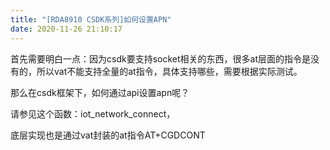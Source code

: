 ```yaml
---
title: "[RDA8910 CSDK系列]如何设置APN"
date: 2020-11-26 21:10:17
---
```


<p>首先需要明白一点：因为csdk要支持socket相关的东西，很多at层面的指令是没有的，所以vat不能支持全量的at指令，具体支持哪些，需要根据实际测试。</p><p></p><p>那么在csdk框架下，如何通过api设置apn呢？</p><p></p><p>请参见这个函数：iot_network_connect， </p><p>底层实现也是通过vat封装的at指令AT+CGDCONT</p>
